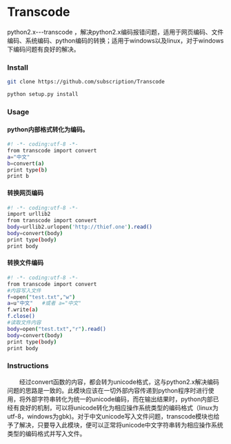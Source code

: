 # Transcode
python2.x---transcode ，解决python2.x编码报错问题，适用于网页编码、文件编码、系统编码、python编码的转换；适用于windows以及linux，对于windows下编码问题有良好的解决。

### Install
```bash
git clone https://github.com/subscription/Transcode

python setup.py install 
```

### Usage

#### python内部<Str>格式转化为<Unicode>编码。
```bash
#! -*- coding:utf-8 -*-
from transcode import convert
a="中文"
b=convert(a)
print type(b)
print b
```

#### 转换网页编码
```bash
#! -*- coding:utf-8 -*-
import urllib2
from transcode import convert
body=urllib2.urlopen('http://thief.one').read()
body=convert(body)
print type(body)
print body
```
#### 转换文件编码
```bash
#! -*- coding:utf-8 -*-
from transcode import convert
#内容写入文件
f=open("test.txt","w")
a=u"中文"   #或者 a="中文"
f.write(a)
f.close()
#读取文件内容
body=open("test.txt","r").read()
body=convert(body)
print type(body)
print body
```

### Instructions
　　经过convert函数的内容，都会转为unicode格式，这与python2.x解决编码问题的思路是一致的。此模块应该在一切外部内容传递到python程序时进行使用，将外部字符串转化为统一的unicode编码，而在输出结果时，python内部已经有良好的机制，可以将unicode转化为相应操作系统类型的编码格式（linux为utf-8，windows为gbk)。对于中文unicode写入文件问题，transcode模块也给予了解决，只要导入此模块，便可以正常将unicode中文字符串转为相应操作系统类型的编码格式并写入文件。
